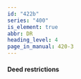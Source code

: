 ```yaml
---
id: "422b"
series: "400"
is_element: true
abbr: DR
heading_level: 4
page_in_manual: 420-3
---
```


#### Deed restrictions